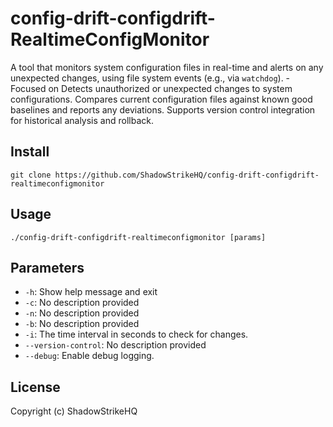 # config-drift-configdrift-RealtimeConfigMonitor
A tool that monitors system configuration files in real-time and alerts on any unexpected changes, using file system events (e.g., via `watchdog`). - Focused on Detects unauthorized or unexpected changes to system configurations. Compares current configuration files against known good baselines and reports any deviations. Supports version control integration for historical analysis and rollback.

## Install
`git clone https://github.com/ShadowStrikeHQ/config-drift-configdrift-realtimeconfigmonitor`

## Usage
`./config-drift-configdrift-realtimeconfigmonitor [params]`

## Parameters
- `-h`: Show help message and exit
- `-c`: No description provided
- `-n`: No description provided
- `-b`: No description provided
- `-i`: The time interval in seconds to check for changes.
- `--version-control`: No description provided
- `--debug`: Enable debug logging.

## License
Copyright (c) ShadowStrikeHQ
